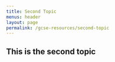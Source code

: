 ```yaml
---
title: Second Topic
menus: header
layout: page
permalink: /gcse-resources/second-topic
---
```

## This is the second topic

